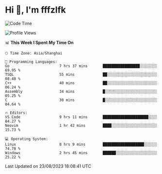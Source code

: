 # Hi 👋, I'm fffzlfk

<!--START_SECTION:waka-->
![Code Time](http://img.shields.io/badge/Code%20Time-358%20hrs%2011%20mins-blue)

![Profile Views](http://img.shields.io/badge/Profile%20Views-10-blue)

📊 **This Week I Spent My Time On** 

```text
🕑︎ Time Zone: Asia/Shanghai

💬 Programming Languages: 
Go                       7 hrs 37 mins       █████████████████░░░░░░░░   69.95 % 
TSQL                     55 mins             ██░░░░░░░░░░░░░░░░░░░░░░░   08.48 % 
C++                      40 mins             ██░░░░░░░░░░░░░░░░░░░░░░░   06.24 % 
Assembly                 34 mins             █░░░░░░░░░░░░░░░░░░░░░░░░   05.25 % 
C                        30 mins             █░░░░░░░░░░░░░░░░░░░░░░░░   04.64 % 

🔥 Editors: 
VS Code                  9 hrs 11 mins       █████████████████████░░░░   84.27 % 
Neovim                   1 hr 42 mins        ████░░░░░░░░░░░░░░░░░░░░░   15.73 % 

💻 Operating System: 
Linux                    8 hrs 9 mins        ███████████████████░░░░░░   74.78 % 
Windows                  2 hrs 45 mins       ██████░░░░░░░░░░░░░░░░░░░   25.22 % 
```


 Last Updated on 23/08/2023 18:08:41 UTC
<!--END_SECTION:waka-->
